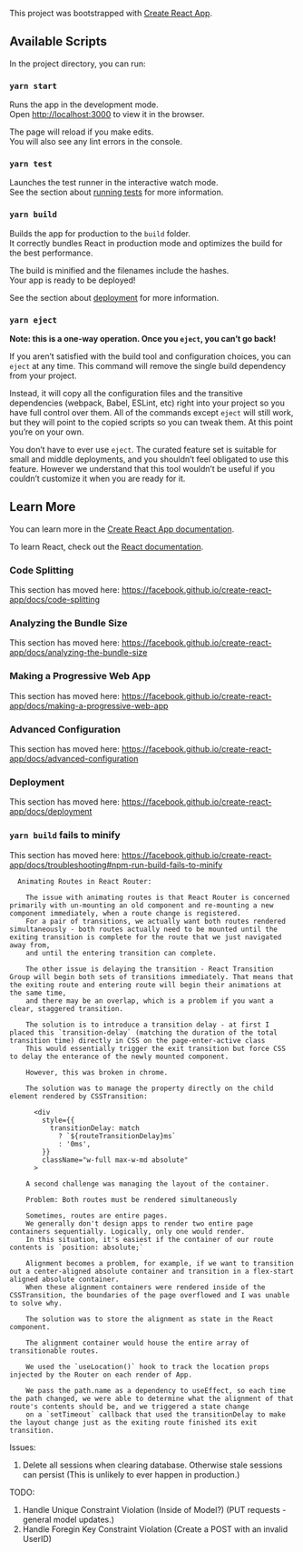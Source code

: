 This project was bootstrapped with [Create React App](https://github.com/facebook/create-react-app).

## Available Scripts

In the project directory, you can run:

### `yarn start`

Runs the app in the development mode.<br />
Open [http://localhost:3000](http://localhost:3000) to view it in the browser.

The page will reload if you make edits.<br />
You will also see any lint errors in the console.

### `yarn test`

Launches the test runner in the interactive watch mode.<br />
See the section about [running tests](https://facebook.github.io/create-react-app/docs/running-tests) for more information.

### `yarn build`

Builds the app for production to the `build` folder.<br />
It correctly bundles React in production mode and optimizes the build for the best performance.

The build is minified and the filenames include the hashes.<br />
Your app is ready to be deployed!

See the section about [deployment](https://facebook.github.io/create-react-app/docs/deployment) for more information.

### `yarn eject`

**Note: this is a one-way operation. Once you `eject`, you can’t go back!**

If you aren’t satisfied with the build tool and configuration choices, you can `eject` at any time. This command will remove the single build dependency from your project.

Instead, it will copy all the configuration files and the transitive dependencies (webpack, Babel, ESLint, etc) right into your project so you have full control over them. All of the commands except `eject` will still work, but they will point to the copied scripts so you can tweak them. At this point you’re on your own.

You don’t have to ever use `eject`. The curated feature set is suitable for small and middle deployments, and you shouldn’t feel obligated to use this feature. However we understand that this tool wouldn’t be useful if you couldn’t customize it when you are ready for it.

## Learn More

You can learn more in the [Create React App documentation](https://facebook.github.io/create-react-app/docs/getting-started).

To learn React, check out the [React documentation](https://reactjs.org/).

### Code Splitting

This section has moved here: https://facebook.github.io/create-react-app/docs/code-splitting

### Analyzing the Bundle Size

This section has moved here: https://facebook.github.io/create-react-app/docs/analyzing-the-bundle-size

### Making a Progressive Web App

This section has moved here: https://facebook.github.io/create-react-app/docs/making-a-progressive-web-app

### Advanced Configuration

This section has moved here: https://facebook.github.io/create-react-app/docs/advanced-configuration

### Deployment

This section has moved here: https://facebook.github.io/create-react-app/docs/deployment

### `yarn build` fails to minify

This section has moved here: https://facebook.github.io/create-react-app/docs/troubleshooting#npm-run-build-fails-to-minify


```
  Animating Routes in React Router:

    The issue with animating routes is that React Router is concerned primarily with un-mounting an old component and re-mounting a new component immediately, when a route change is registered.
    For a pair of transitions, we actually want both routes rendered simultaneously - both routes actually need to be mounted until the exiting transition is complete for the route that we just navigated away from, 
    and until the entering transition can complete.

    The other issue is delaying the transition - React Transition Group will begin both sets of transitions immediately. That means that the exiting route and entering route will begin their animations at the same time,
    and there may be an overlap, which is a problem if you want a clear, staggered transition.

    The solution is to introduce a transition delay - at first I placed this `transition-delay` (matching the duration of the total transition time) directly in CSS on the page-enter-active class 
    This would essentially trigger the exit transition but force CSS to delay the enterance of the newly mounted component.

    However, this was broken in chrome.

    The solution was to manage the property directly on the child element rendered by CSSTransition:

      <div
        style={{
          transitionDelay: match
            ? `${routeTransitionDelay}ms`
            : '0ms',
        }}
        className="w-full max-w-md absolute"
      >
      
    A second challenge was managing the layout of the container.

    Problem: Both routes must be rendered simultaneously

    Sometimes, routes are entire pages.
    We generally don't design apps to render two entire page containers sequentially. Logically, only one would render.
    In this situation, it's easiest if the container of our route contents is `position: absolute;`

    Alignment becomes a problem, for example, if we want to transition out a center-aligned absolute container and transition in a flex-start aligned absolute container.
    When these alignment containers were rendered inside of the CSSTransition, the boundaries of the page overflowed and I was unable to solve why. 

    The solution was to store the alignment as state in the React component. 

    The alignment container would house the entire array of transitionable routes.

    We used the `useLocation()` hook to track the location props injected by the Router on each render of App.

    We pass the path.name as a dependency to useEffect, so each time the path changed, we were able to determine what the alignment of that route's contents should be, and we triggered a state change
    on a `setTimeout` callback that used the transitionDelay to make the layout change just as the exiting route finished its exit transition.
```


Issues:

1) Delete all sessions when clearing database. Otherwise stale sessions can persist (This is unlikely to ever happen in production.)


TODO:

1) Handle Unique Constraint Violation (Inside of Model?) (PUT requests - general model updates.)
2) Handle Foregin Key Constraint Violation (Create a POST with an invalid UserID)